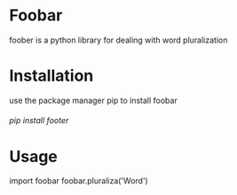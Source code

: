 # Foobar
foober is a python library for dealing with word pluralization

# Installation
use the package manager pip to install foobar
###### pip install footer

# Usage
import foobar
foobar.pluraliza('Word') 
